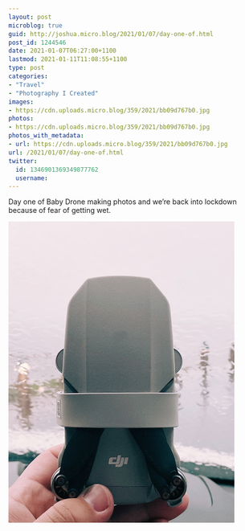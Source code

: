```yaml
---
layout: post
microblog: true
guid: http://joshua.micro.blog/2021/01/07/day-one-of.html
post_id: 1244546
date: 2021-01-07T06:27:00+1100
lastmod: 2021-01-11T11:08:55+1100
type: post
categories:
- "Travel"
- "Photography I Created"
images:
- https://cdn.uploads.micro.blog/359/2021/bb09d767b0.jpg
photos:
- https://cdn.uploads.micro.blog/359/2021/bb09d767b0.jpg
photos_with_metadata:
- url: https://cdn.uploads.micro.blog/359/2021/bb09d767b0.jpg
url: /2021/01/07/day-one-of.html
twitter:
  id: 1346901369349877762
  username: 
---
```

Day one of Baby Drone making photos and we’re back into lockdown because of fear of getting wet.

<img src="uploads/2021/bb09d767b0.jpg" width="450" height="600" alt="" />

